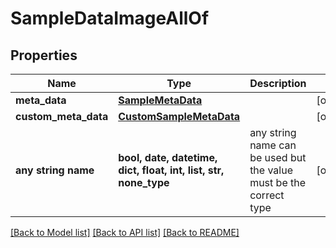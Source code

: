 # SampleDataImageAllOf


## Properties
Name | Type | Description | Notes
------------ | ------------- | ------------- | -------------
**meta_data** | [**SampleMetaData**](SampleMetaData.md) |  | [optional] 
**custom_meta_data** | [**CustomSampleMetaData**](CustomSampleMetaData.md) |  | [optional] 
**any string name** | **bool, date, datetime, dict, float, int, list, str, none_type** | any string name can be used but the value must be the correct type | [optional]

[[Back to Model list]](../README.md#documentation-for-models) [[Back to API list]](../README.md#documentation-for-api-endpoints) [[Back to README]](../README.md)


